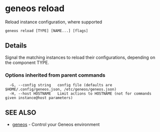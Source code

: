 # geneos reload

Reload instance configuration, where supported

```text
geneos reload [TYPE] [NAME...] [flags]
```

## Details

Signal the matching instances to reload their configurations, depending on the component TYPE.

### Options inherited from parent commands

```text
  -G, --config string   config file (defaults are $HOME/.config/geneos.json, /etc/geneos/geneos.json)
  -H, --host HOSTNAME   Limit actions to HOSTNAME (not for commands given instance@host parameters)
```

## SEE ALSO

* [geneos](geneos.md)	 - Control your Geneos environment
